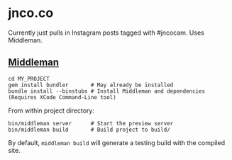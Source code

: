jnco.co
=======

Currently just pulls in Instagram posts tagged with #jncocam. Uses Middleman.

## [Middleman](https://github.com/middleman/middleman)

```shell
cd MY_PROJECT
gem install bundler       # May already be installed
bundle install --binstubs # Install Middleman and dependencies (Requires XCode Command-Line tool)
```

From within project directory:

```shell
bin/middleman server      # Start the preview server
bin/middleman build       # Build project to build/
```

By default, `middleman build` will generate a testing build with the compiled site.